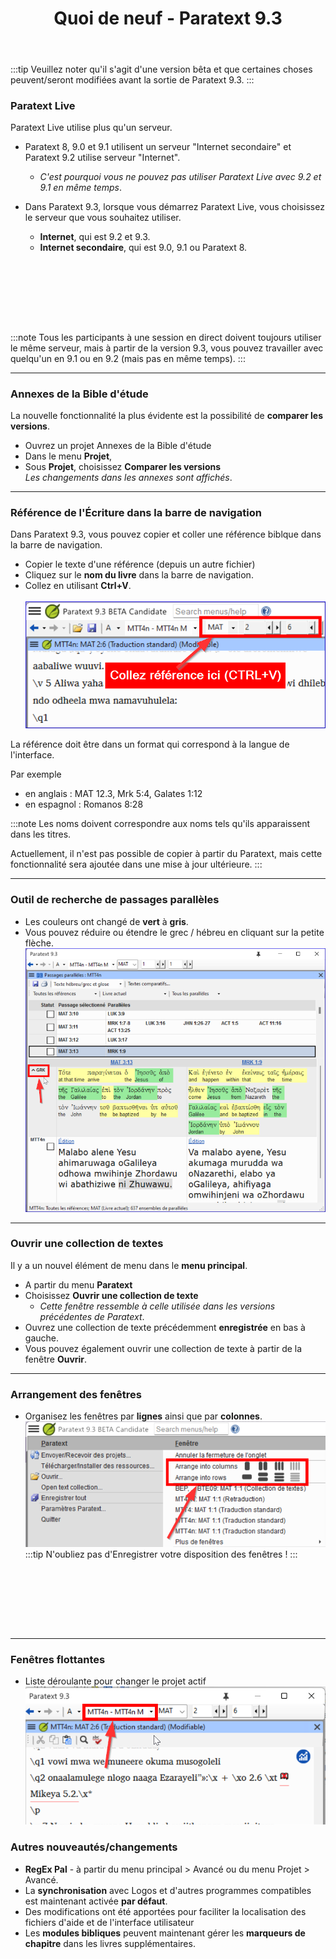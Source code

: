 ﻿---
title: Quoi de neuf - Paratext 9.3
sidebar_position: 3
---
:::tip
Veuillez noter qu'il s'agit d'une version bêta et que certaines choses peuvent/seront modifiées avant la sortie de Paratext 9.3.
:::

### Paratext Live
Paratext Live utilise plus qu'un serveur.

- Paratext 8, 9.0 et 9.1 utilisent un serveur "Internet secondaire" et Paratext 9.2 utilise serveur "Internet".
  -  *C'est pourquoi vous ne pouvez pas utiliser Paratext Live avec 9.2 et 9.1 en même temps*.

- Dans Paratext 9.3, lorsque vous démarrez Paratext Live, vous choisissez le serveur que vous souhaitez utiliser.
  - **Internet**, qui est 9.2 et 9.3.
  - **Internet secondaire**, qui est 9.0, 9.1 ou Paratext 8.  

 
-----

 
-----


:::note
Tous les participants à une session en direct doivent toujours utiliser le même serveur, mais à partir de la version 9.3, vous pouvez travailler avec quelqu'un en 9.1 ou en 9.2 (mais pas en même temps).
:::

----

### Annexes de la Bible d'étude
La nouvelle fonctionnalité la plus évidente est la possibilité de **comparer les versions**.

- Ouvrez un projet Annexes de la Bible d'étude
- Dans le menu **Projet**, 
- Sous **Projet**, choisissez **Comparer les versions**  
  *Les changements dans les annexes sont affichés*.

----

### Référence de l'Écriture dans la barre de navigation
Dans Paratext 9.3, vous pouvez copier et coller une référence biblque dans la barre de navigation.
- Copier le texte d'une référence (depuis un autre fichier)
- Cliquez sur le **nom du livre** dans la barre de navigation.
- Collez en utilisant **Ctrl+V**.  
   ![](../Video-summaries/media/paste-reference-2.fr.png)

La référence doit être dans un format qui correspond à la langue de l'interface.

Par exemple 
- en anglais : MAT 12.3, Mrk 5:4, Galates 1:12
- en espagnol : Romanos 8:28

:::note
Les noms doivent correspondre aux noms tels qu'ils apparaissent dans les titres.

Actuellement, il n'est pas possible de copier à partir du Paratext, mais cette fonctionnalité sera ajoutée dans une mise à jour ultérieure.
:::

----

### Outil de recherche de passages parallèles
- Les couleurs ont changé de **vert** à **gris**.
- Vous pouvez réduire ou étendre le grec / hébreu en cliquant sur la petite flèche.
   ![](../Video-summaries/media/parallel-passage-greek-collapse.png)


----

### Ouvrir une collection de textes
Il y a un nouvel élément de menu dans le **menu principal**. 
- A partir du menu **Paratext**
- Choisissez **Ouvrir une collection de texte**  
   -  *Cette fenêtre ressemble à celle utilisée dans les versions précédentes de Paratext*.
- Ouvrez une collection de texte précédemment **enregistrée** en bas à gauche.
- Vous pouvez également ouvrir une collection de texte à partir de la fenêtre **Ouvrir**.

----

### Arrangement des fenêtres
- Organisez les fenêtres par **lignes** ainsi que par **colonnes**.
   ![](../Video-summaries/media/arrange-in-rows.png)
:::tip
N'oubliez pas d'Enregistrer votre disposition des fenêtres !
:::

 
-----

 
-----


----

### Fenêtres flottantes
- Liste déroulante pour changer le projet actif
   ![](../Video-summaries/media/change-project-or-resource.fr.png)

### Autres nouveautés/changements
- **RegEx Pal** - à partir du menu principal \> Avancé ou du menu Projet \> Avancé.
- La **synchronisation** avec Logos et d'autres programmes compatibles est maintenant activée **par défaut**.
- Des modifications ont été apportées pour faciliter la localisation des fichiers d'aide et de l'interface utilisateur
- Les **modules bibliques** peuvent maintenant gérer les **marqueurs de chapitre** dans les livres supplémentaires.

